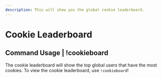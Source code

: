```yaml
---
description: This will show you the global cookie leaderboard.
---
```


# Cookie Leaderboard

## Command Usage \| !cookieboard

The cookie leaderboard will show the top global users that have the most cookies. To view the cookie leaderboard, use `!cookieboard`!

